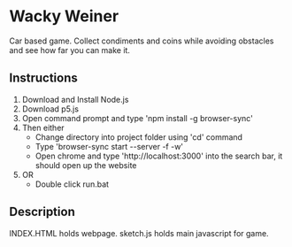 # Wacky Weiner

Car based game. Collect condiments and coins while avoiding obstacles and see how far you can make it.

## Instructions

1. Download and Install Node.js
2. Download p5.js 
3. Open command prompt and type 'npm install -g browser-sync'
4. Then either
   * Change directory into project folder using 'cd' command
   * Type 'browser-sync start --server -f -w'
   * Open chrome and type 'http://localhost:3000' into the search bar, it should open up the website
5. OR
   * Double click run.bat
## Description
INDEX.HTML holds webpage.
sketch.js holds main javascript for game.

